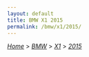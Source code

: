 ```yaml
---
layout: default
title: BMW X1 2015
permalink: /bmw/x1/2015/
---
```

[*Home*](/) > [*BMW*](/bmw/) > [*X1*](/bmw/x1/) > [*2015*](/bmw/x1/2015/)
